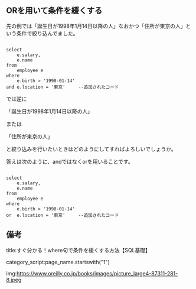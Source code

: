 
##  ORを用いて条件を緩くする


先の例では「誕生日が1998年1月14日以降の人」なおかつ「住所が東京の人」という条件で絞り込んでました。

<pre><code>
select
    e.salary,
    e.name
from
    employee e
where
    e.birth > '1998-01-14'
and e.location = '東京'     --追加されたコード
</code></pre>

では逆に

「誕生日が1998年1月14日以降の人」

または

「住所が東京の人」

と絞り込みを行いたいときはどのようにしてすればよろしいでしょうか。

答えは次のように、andではなくorを用いることです。

<pre><code>
select
    e.salary,
    e.name
from
    employee e
where
    e.birth > '1998-01-14'
or  e.location = '東京'     --追加されたコード
</code></pre>









## 備考

title:すぐ分かる！where句で条件を緩くする方法【SQL基礎】

category_script:page_name.startswith("1")


img:https://www.oreilly.co.jp/books/images/picture_large4-87311-281-8.jpeg
